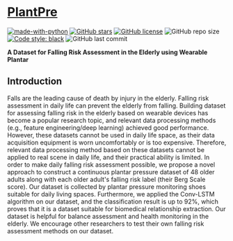 # [PlantPre](https://github.com/scut-bds/PlantPre)
[![made-with-python](https://img.shields.io/badge/Made%20with-Python-red.svg)](#python)  [![GitHub stars](https://img.shields.io/github/stars/scut-bds/PlantPre)](https://github.com/scut-bds/PlantPre/stargazers) [![GitHub license](https://img.shields.io/github/license/scut-bds/PlantPre)](https://github.com/scut-bds/PlantPre/blob/main/LICENSE) ![GitHub repo size](https://img.shields.io/github/repo-size/scut-bds/PlantPre) [![Code style: black](https://img.shields.io/badge/code%20style-black-000000.svg)](https://github.com/psf/black) ![GitHub last commit](https://img.shields.io/github/last-commit/scut-bds/PlantPre)     

**A Dataset for Falling Risk Assessment in the Elderly using Wearable Plantar**    




## Introduction
Falls are the leading cause of death by injury in the elderly. Falling risk assessment in daily life can prevent the elderly from falling. Building dataset for assessing falling risk in the elderly based on wearable devices has become a popular research topic, and relevant data processing methods (e.g., feature engineering/deep learning) achieved good performance. However, these datasets cannot be used in daily life space, as their data acquisition equipment is worn uncomfortably or is too expensive. Therefore, relevant data processing method based on these datasets cannot be applied to real scene in daily life, and their practical ability is limited. In order to make daily falling risk assessment possible, we propose a novel approach to construct a continuous plantar pressure dataset of 48 older adults along with each older adult's falling risk label (their Berg Scale score). Our dataset is collected by plantar pressure monitoring shoes suitable for daily living spaces. Furthermore, we applied the Conv-LSTM algorithm on our dataset, and the classification result is up to 92%, which proves that it is a dataset suitable for biomedical relationship extraction. Our dataset is helpful for balance assessment and health monitoring in the elderly. We encourage other researchers to test their own falling risk assessment methods on our dataset.
